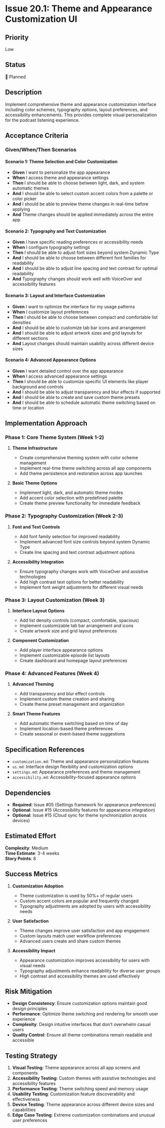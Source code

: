 # Issue 20.1: Theme and Appearance Customization UI

## Priority
Low

## Status
🔄 Planned

## Description
Implement comprehensive theme and appearance customization interface including color schemes, typography options, layout preferences, and accessibility enhancements. This provides complete visual personalization for the podcast listening experience.

## Acceptance Criteria

### Given/When/Then Scenarios

#### Scenario 1: Theme Selection and Color Customization
- **Given** I want to personalize the app appearance
- **When** I access theme and appearance settings
- **Then** I should be able to choose between light, dark, and system automatic themes
- **And** I should be able to select custom accent colors from a palette or color picker
- **And** I should be able to preview theme changes in real-time before applying
- **And** Theme changes should be applied immediately across the entire app

#### Scenario 2: Typography and Text Customization
- **Given** I have specific reading preferences or accessibility needs
- **When** I configure typography settings
- **Then** I should be able to adjust font sizes beyond system Dynamic Type
- **And** I should be able to choose between different font families for readability
- **And** I should be able to adjust line spacing and text contrast for optimal readability
- **And** Typography changes should work well with VoiceOver and accessibility features

#### Scenario 3: Layout and Interface Customization
- **Given** I want to optimize the interface for my usage patterns
- **When** I customize layout preferences
- **Then** I should be able to choose between compact and comfortable list densities
- **And** I should be able to customize tab bar icons and arrangement
- **And** I should be able to adjust artwork sizes and grid layouts for different sections
- **And** Layout changes should maintain usability across different device sizes

#### Scenario 4: Advanced Appearance Options
- **Given** I want detailed control over the app appearance
- **When** I access advanced appearance settings
- **Then** I should be able to customize specific UI elements like player background and controls
- **And** I should be able to adjust transparency and blur effects if supported
- **And** I should be able to create and save custom theme presets
- **And** I should be able to schedule automatic theme switching based on time or location

## Implementation Approach

### Phase 1: Core Theme System (Week 1-2)
1. **Theme Infrastructure**
   - Create comprehensive theming system with color scheme management
   - Implement real-time theme switching across all app components
   - Add theme persistence and restoration across app launches

2. **Basic Theme Options**
   - Implement light, dark, and automatic theme modes
   - Add accent color selection with predefined palette
   - Create theme preview functionality for immediate feedback

### Phase 2: Typography Customization (Week 2-3)
1. **Font and Text Controls**
   - Add font family selection for improved readability
   - Implement advanced font size controls beyond system Dynamic Type
   - Create line spacing and text contrast adjustment options

2. **Accessibility Integration**
   - Ensure typography changes work with VoiceOver and assistive technologies
   - Add high contrast text options for better readability
   - Implement font weight adjustments for different visual needs

### Phase 3: Layout Customization (Week 3)
1. **Interface Layout Options**
   - Add list density controls (compact, comfortable, spacious)
   - Implement customizable tab bar arrangement and icons
   - Create artwork size and grid layout preferences

2. **Component Customization**
   - Add player interface appearance options
   - Implement customizable episode list layouts
   - Create dashboard and homepage layout preferences

### Phase 4: Advanced Features (Week 4)
1. **Advanced Theming**
   - Add transparency and blur effect controls
   - Implement custom theme creation and sharing
   - Create theme preset management and organization

2. **Smart Theme Features**
   - Add automatic theme switching based on time of day
   - Implement location-based theme preferences
   - Create seasonal or event-based theme suggestions

## Specification References
- `customization.md`: Theme and appearance personalization features
- `ui.md`: Interface design flexibility and customization options
- `settings.md`: Appearance preferences and theme management
- `accessibility.md`: Accessibility-focused appearance options

## Dependencies
- **Required**: Issue #05 (Settings framework for appearance preferences)
- **Optional**: Issue #15 (Accessibility features for appearance integration)
- **Optional**: Issue #15 (Cloud sync for theme synchronization across devices)

## Estimated Effort
**Complexity**: Medium  
**Time Estimate**: 3-4 weeks  
**Story Points**: 8

## Success Metrics
1. **Customization Adoption**
   - Theme customization is used by 50%+ of regular users
   - Custom accent colors are popular and frequently changed
   - Typography adjustments are adopted by users with accessibility needs

2. **User Satisfaction**
   - Theme changes improve user satisfaction and app engagement
   - Custom layouts match user workflow preferences
   - Advanced users create and share custom themes

3. **Accessibility Impact**
   - Appearance customization improves accessibility for users with visual needs
   - Typography adjustments enhance readability for diverse user groups
   - High contrast and accessibility themes are used effectively

## Risk Mitigation
- **Design Consistency**: Ensure customization options maintain good design principles
- **Performance**: Optimize theme switching and rendering for smooth user experience
- **Complexity**: Design intuitive interfaces that don't overwhelm casual users
- **Quality Control**: Ensure all theme combinations remain readable and accessible

## Testing Strategy
1. **Visual Testing**: Theme appearance across all app screens and components
2. **Accessibility Testing**: Custom themes with assistive technologies and accessibility features
3. **Performance Testing**: Theme switching speed and memory usage
4. **Usability Testing**: Customization feature discoverability and effectiveness
5. **Device Testing**: Theme appearance across different device sizes and capabilities
6. **Edge Case Testing**: Extreme customization combinations and unusual user preferences